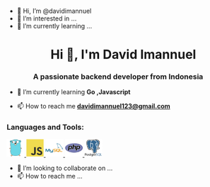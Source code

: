 - 👋 Hi, I’m @davidimannuel
- 👀 I’m interested in ...
- 🌱 I’m currently learning ...<h1 align="center">Hi 👋, I'm David Imannuel</h1>
<h3 align="center">A passionate backend developer from Indonesia</h3>

- 🌱 I’m currently learning **Go ,Javascript**

- 📫 How to reach me **davidimannuel123@gmail.com**


<h3 align="left">Languages and Tools:</h3>
<p align="left"> <a href="https://golang.org" target="_blank"> <img src="https://raw.githubusercontent.com/devicons/devicon/master/icons/go/go-original.svg" alt="go" width="40" height="40"/> </a> <a href="https://developer.mozilla.org/en-US/docs/Web/JavaScript" target="_blank"> <img src="https://raw.githubusercontent.com/devicons/devicon/master/icons/javascript/javascript-original.svg" alt="javascript" width="40" height="40"/> </a> <a href="https://www.mysql.com/" target="_blank"> <img src="https://raw.githubusercontent.com/devicons/devicon/master/icons/mysql/mysql-original-wordmark.svg" alt="mysql" width="40" height="40"/> </a> <a href="https://www.php.net" target="_blank"> <img src="https://raw.githubusercontent.com/devicons/devicon/master/icons/php/php-original.svg" alt="php" width="40" height="40"/> </a> <a href="https://www.postgresql.org" target="_blank"> <img src="https://raw.githubusercontent.com/devicons/devicon/master/icons/postgresql/postgresql-original-wordmark.svg" alt="postgresql" width="40" height="40"/> </a> </p>

- 💞️ I’m looking to collaborate on ...
- 📫 How to reach me ...

<!---
davidimannuel/davidimannuel is a ✨ special ✨ repository because its `README.md` (this file) appears on your GitHub profile.
You can click the Preview link to take a look at your changes.
--->

